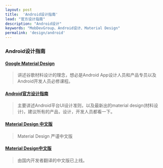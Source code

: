 ```yaml
---
layout: post
title:  'Android设计指南'
lead: "官方设计指南"
description: "Android设计"
keywords: "MobDevGroup、Android设计、Material Design"
permalink: 'design/android'
---
```


### Android设计指南

#### [Google Material Design](https://design.google.com/)
> 讲述谷歌材料设计的理念，想必是Android App设计人员和产品专员以及Android开发人员必修课程。

#### [Android官方设计指南](https://developer.android.com/intl/zh-cn/design/index.html)
> 主要讲述Android平台UI设计准则，以及最新出的material design(材料设计)，建议所有的产品，设计，开发人员都看一下。

#### [Material Design 中文版](http://www.apkbus.com/design/)
> Material Design 严谨中文版

#### [Material Design中文版](http://wiki.jikexueyuan.com/project/material-design/)
> 由国内开发者翻译的中文版已上线。
